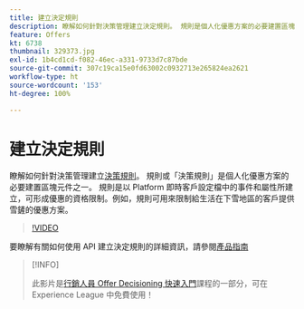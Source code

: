 ```yaml
---
title: 建立決定規則
description: 瞭解如何針對決策管理建立決定規則。 規則是個人化優惠方案的必要建置區塊元件之一。
feature: Offers
kt: 6738
thumbnail: 329373.jpg
exl-id: 1b4cd1cd-f082-46ec-a331-9733d7c87bde
source-git-commit: 307c19ca15e0fd63002c0932713e265824ea2621
workflow-type: ht
source-wordcount: '153'
ht-degree: 100%

---
```


# 建立決定規則

瞭解如何針對決策管理建立[決策規則](https://experienceleague.adobe.com/docs/journey-optimizer/using/offer-decisioniong/create-components/creating-decision-rules.html?lang=zh-Hant)。 規則或「決策規則」是個人化優惠方案的必要建置區塊元件之一。 規則是以 Platform 即時客戶設定檔中的事件和屬性所建立，可形成優惠的資格限制。例如，規則可用來限制給生活在下雪地區的客戶提供雪鏟的優惠方案。

>[!VIDEO](https://video.tv.adobe.com/v/329373?quality=12&learn=on)

要瞭解有關如何使用 API 建立決定規則的詳細資訊，請參閱[產品指南](https://experienceleague.adobe.com/docs/journey-optimizer/using/offer-decisioniong/api-reference/offers-api/decision-rules/create.html?lang=zh-Hant)

>[!INFO]
>
> 此影片是[行銷人員 Offer Decisioning 快速入門](https://experienceleague.adobe.com/?recommended=ExperiencePlatform-U-1-2020.1.offerdecisioning)課程的一部分，可在 Experience League 中免費使用！
